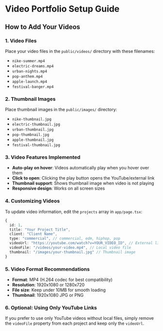 # Video Portfolio Setup Guide

## How to Add Your Videos

### 1. Video Files
Place your video files in the `public/videos/` directory with these filenames:
- `nike-summer.mp4`
- `electric-dreams.mp4`
- `urban-nights.mp4`
- `pop-anthem.mp4`
- `apple-launch.mp4`
- `festival-banger.mp4`

### 2. Thumbnail Images
Place thumbnail images in the `public/images/` directory:
- `nike-thumbnail.jpg`
- `electric-thumbnail.jpg`
- `urban-thumbnail.jpg`
- `pop-thumbnail.jpg`
- `apple-thumbnail.jpg`
- `festival-thumbnail.jpg`

### 3. Video Features Implemented
- **Auto-play on hover**: Videos automatically play when you hover over them
- **Click to open**: Clicking the play button opens the YouTube/external link
- **Thumbnail support**: Shows thumbnail image when video is not playing
- **Responsive design**: Works on all screen sizes

### 4. Customizing Videos
To update video information, edit the `projects` array in `app/page.tsx`:

```typescript
{
  id: 1,
  title: "Your Project Title",
  client: "Client Name",
  type: "commercial", // commercial, edm, hiphop, pop
  videoUrl: "https://youtube.com/watch?v=YOUR_VIDEO_ID", // External link
  videoFile: "/videos/your-video.mp4", // Local video file
  thumbnail: "/images/your-thumbnail.jpg" // Thumbnail image
}
```

### 5. Video Format Recommendations
- **Format**: MP4 (H.264 codec for best compatibility)
- **Resolution**: 1920x1080 or 1280x720
- **File size**: Keep under 10MB for smooth loading
- **Thumbnail**: 1920x1080 JPG or PNG

### 6. Optional: Using Only YouTube Links
If you prefer to use only YouTube videos without local files, simply remove the `videoFile` property from each project and keep only the `videoUrl`.